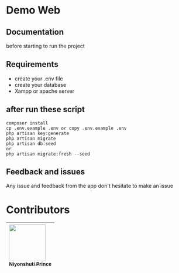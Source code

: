 # Demo Web


## Documentation

before starting to run the project


## Requirements

- create your .env file 
- create your database
- Xampp or apache server

## after run these script 

    composer install
    cp .env.example .env or copy .env.example .env
    php artisan key:generate
    php artisan migrate
    php artisan db:seed
    or
    php artisan migrate:fresh --seed

## Feedback and issues

Any issue and feedback from the app don't hesitate to make an issue

# Contributors

| [<img src="https://github.com/PrinceNiyonshuti.png" width="100px;"><br><sub><b>Niyonshuti Prince</b></sub>](https://github.com/PrinceNiyonshuti) |
| :------------------------------------------------------------------------------------------------------------------------ |
